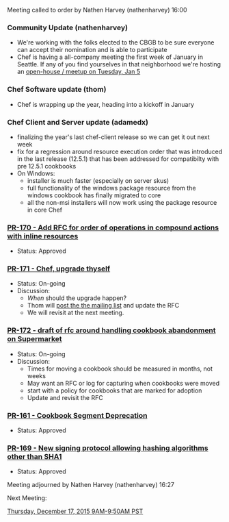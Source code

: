 Meeting called to order by Nathen Harvey (nathenharvey) 16:00

### Community Update (nathenharvey)

* We're working with the folks elected to the CBGB to be sure everyone can accept their nomination and is able to participate
* Chef is having a all-company meeting the first week of January in Seattle.  If any of you find yourselves in that neighborhood we're hosting an [open-house / meetup on Tuesday, Jan 5](http://www.meetup.com/Chef-Meetup/events/227204402/)

### Chef Software update (thom)

* Chef is wrapping up the year, heading into a kickoff in January

### Chef Client and Server update (adamedx)

*  finalizing the year's last chef-client release so we can get it out next week
  * fix for a regression around resource execution order that was introduced in the last release (12.5.1) that has been addressed for compatibilty with pre 12.5.1 cookbooks
  * On Windows:
    * installer is much faster (especially on server skus)
    * full functionality of the windows package resource from the windows cookbook has finally migrated to core
    * all the non-msi installers will now work using the package resource in core Chef

### [PR-170 - Add RFC for order of operations in compound actions with inline resources](https://github.com/chef/chef-rfc/pull/170)
* Status: Approved

### [PR-171 - Chef, upgrade thyself](https://github.com/chef/chef-rfc/pull/171)
* Status: On-going
* Discussion:
  * _When_ should the upgrade happen?
  * Thom will [post the the mailing list](https://discourse.chef.io/t/chef-client-upgrades/7421) and update the RFC
  * We will revisit at the next meeting.

### [PR-172 - draft of rfc around handling cookbook abandonment on Supermarket](https://github.com/chef/chef-rfc/pull/172)
* Status: On-going
* Discussion:
  * Times for moving a cookbook should be measured in months, not weeks
  * May want an RFC or log for capturing when cookbooks were moved
  * start with a policy for cookbooks that are marked for adoption
  * Update and revisit the RFC

### [PR-161 - Cookbook Segment Deprecation](https://github.com/chef/chef-rfc/pull/161)
* Status:  Approved

### [PR-169 - New signing protocol allowing hashing algorithms other than SHA1](https://github.com/chef/chef-rfc/pull/169)
* Status: Approved

Meeting adjourned by Nathen Harvey (nathenharvey) 16:27

Next Meeting:

[Thursday, December 17, 2015 9AM-9:50AM PST](http://everytimezone.com/#2015-12-17,240,cn3)
